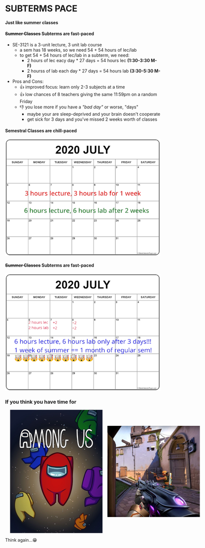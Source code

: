 SUBTERMS PACE
=============

#### Just like summer classes



#### ~~Summer Classes~~ Subterms are fast-paced

* SE-3121 is a 3-unit lecture, 3 unit lab course
  - a sem has 18 weeks, so we need 54 + 54 hours of lec/lab
  - to get 54 + 54 hours of lec/lab in a subterm, we need:
    + 2 hours of lec eacy day * 27 days = 54 hours lec **(1:30-3:30 M-F)**
    + 2 hourss of lab each day * 27 days = 54 hours lab **(3:30-5:30 M-F)**
* Pros and Cons:
  + 👍 improved focus: learn only 2-3 subjects at a time
  + 👍 low chances of 8 teachers giving the same 11:59pm on a random Friday
  + 👎 you lose more if you have a _"bad day"_ or worse, "days"
    - maybe your are sleep-deprived and your brain doesn't cooperate
    - get sick for 3 days and you've missed 2 weeks worth of classes



#### Semestral Classes are chill-paced
![sem](images/sem.png)



#### ~~Summer Classes~~ Subterms are fast-paced
![summer](images/summer.png)



### If you think you have time for

<div style="display: flex; align-items: center; justify-contents: center">
  <img src="images/among-us.png" style="margin-left: 16px">
  <img src="images/valorant.jpg" style="margin-left: 16px">
  <div style="display: flex; flex-direction: column">
    <img src="images/ml.jpeg" style="margin-left: 16px">
    <img src="images/netflix.png" style="margin-left: 16px">
  </div>
</div>

Think again...😁
